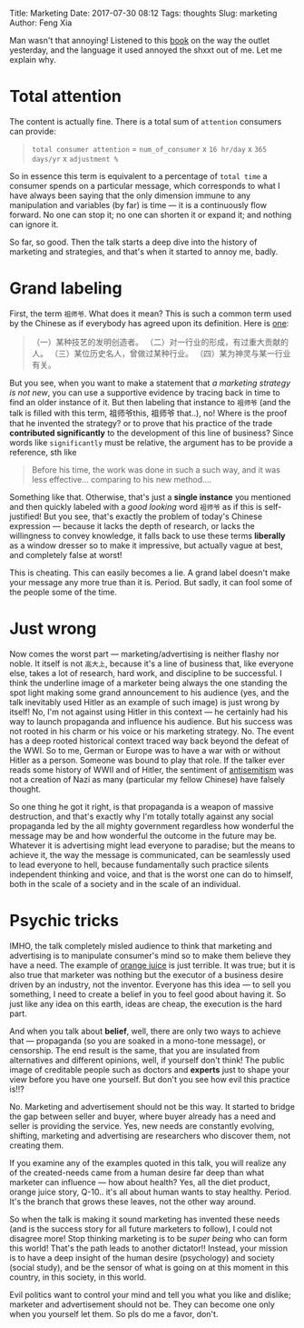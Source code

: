 Title: Marketing
Date: 2017-07-30 08:12
Tags: thoughts
Slug: marketing
Author: Feng Xia

Man wasn't that annoying! Listened to this [book][1] on the way the
outlet yesterday, and the language it used annoyed the shxxt out of
me. Let me explain why.

[1]: https://www.youtube.com/watch?v=vIQ9IEW07g0&t=2290s

# Total attention

The content is actually fine. There is a total sum of `attention`
consumers can provide:

> `total consumer attention` = `num_of_consumer` x `16 hr/day` x `365
> days/yr` x `adjustment %`

So in essence this term is equivalent to a percentage of `total time`
a consumer spends on a particular message, which corresponds to what I
have always been saying that the only dimension immune to any
manipulation and variables (by far) is <span
class="myhighlight">time</span> &mdash; it is a continuously flow
forward. No one can stop it; no one can shorten it or expand it; and
nothing can ignore it. 

So far, so good. Then the talk starts a deep dive into the history of
marketing and strategies, and that's when it started to annoy me,
badly.

# Grand labeling

First, the term `祖师爷`. What does it mean? This is such a common
term used by the Chinese as if everybody has agreed upon its
definition. Here is [one][2]:

[2]: https://baike.baidu.com/item/%E7%A5%96%E5%B8%88%E7%88%B7

> （一）某种技艺的发明创造者。
> （二）对一行业的形成，有过重大贡献的人。
> （三）某位历史名人，曾做过某种行业。
> （四）某为神灵与某一行业有关。

But you see, when you want to make a statement that _a marketing
strategy is not new_, you can use a supportive evidence by tracing back in
time to find an older instance of it. But then labeling that instance
to `祖师爷` (and the talk is filled with this term, 祖师爷this, 祖师爷
that..), no! Where is the proof that he invented the strategy? or to
prove that his practice of the trade **contributed significantly** to
the development of this line of business? Since words like
`significantly` must be <span class="myhighlight">relative</span>, the
argument has to be provide a reference, sth like 

> Before his time, the work was done in such a such way, and it was
> less effective... comparing to his new method....

Something like that. Otherwise, that's just a **single instance** you
mentioned and then quickly labeled with a _good looking_ word ` 祖师爷
` as if this is self-justified! But you see, that's exactly the
problem of today's Chinese expression &mdash; because it lacks the
depth of research, or lacks the willingness to convey knowledge, it
falls back to use these terms **liberally** as a window dresser so to
make it impressive, but actually vague at best, and completely false
at worst!

This is cheating. This can easily becomes a lie. A grand label doesn't
make your message any more true than it is. Period. But sadly, it can
fool some of the people some of the time.

# Just wrong

Now comes the worst part &mdash; marketing/advertising is neither flashy nor
noble. It itself is not `高大上`, because it's a line of business
that, like everyone else, takes a lot of research, hard work, and
discipline to be successful. I think the underline image of a marketer
being always the one standing the spot light making some grand
announcement to his audience (yes, and the talk inevitably used Hitler
as an example of such image) is just wrong by itself! No, I'm not
against using Hitler in this context &mdash; he certainly had his way
to launch propaganda and influence his audience. But his success was
not rooted in his charm or his voice or his marketing
strategy. No. The event has a deep rooted historical context traced
way back beyond the defeat of the WWI. So to me, German or Europe was
to have a war with or without Hitler as a person. Someone was bound to
play that role. If the talker ever reads some history of WWII and of
Hitler, the sentiment of [antisemitism][3] was not a creation of
Nazi as many (particular my fellow Chinese) have falsely
thought.  

[3]: https://www.wikiwand.com/en/Antisemitism

So one thing he got it right, is that propaganda is a weapon of
massive destruction, and that's exactly why I'm totally totally
against any social propaganda led by the all mighty government
regardless how wonderful the message may be and how wonderful the
outcome in the future may be. Whatever it is advertising might lead
everyone to paradise; but the means to achieve it, the way the message
is communicated, can be seamlessly used to lead everyone to hell,
because fundamentally such practice silents independent thinking and
voice, and that is the worst one can do to himself, both in the scale
of a society and in the scale of an individual.

# Psychic tricks

IMHO, the talk completely misled audience to think that marketing and
advertising is to manipulate consumer's mind so to make them believe
they have a need. The example of [orange juice][4] is just
terrible. It was true; but it is also true that marketer was nothing
but the executor of a business desire driven by an industry, not the
inventor. <span class="myhighlight">Everyone has this idea &mdash; to
sell you something, I need to create a belief in you to feel good
about having it. So just like any idea on this earth, ideas are cheap,
the execution is the hard part</span>.

[4]: https://www.theatlantic.com/health/archive/2014/02/misunderstanding-orange-juice-as-a-health-drink/283579/

And when you talk about **belief**, well, there are only two ways to
achieve that &mdash; propaganda (so you are soaked in a mono-tone
message), or censorship. The end result is the same, that you are
insulated from alternatives and different opinions, well, if yourself
don't think! The public image of creditable people 
such as doctors and **experts** just to shape your view before you
have one yourself. But don't you see how evil this practice is!!?

No. Marketing and advertisement should not be this way. It started
to bridge the gap between seller and buyer, where buyer already has a
need and seller is providing the service. Yes, new needs are
constantly evolving, shifting, marketing and advertising are
researchers who discover them, not creating them. 

If you examine any of the examples quoted in this talk, you will
realize any of the created-needs came from a human desire far deep
than what marketer can influence &mdash; how about health? Yes, all
the diet product, orange juice story, Q-10.. it's all about human
wants to stay healthy. Period. It's the branch that grows these
leaves, not the other way around.

So when the talk is making it sound marketing has invented these
needs (and is the success story for all future marketers to follow), I
could not disagree more! Stop thinking marketing is to be _super
being_ who can form this world! That's the path leads to another
dictator!! Instead, your mission is to have a deep insight of the
human desire (psychology) and society (social study), and be the
sensor of what is going on at this moment in this country, in this
society, in this world.

Evil politics want to control your mind and tell you what you like and
dislike; marketer and advertisement should not be. They can become one
only when you yourself let them. So pls do me a favor, don't.
